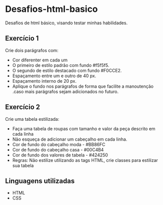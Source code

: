 # Desafios-html-basico
Desafios de html básico, visando testar minhas habilidades.

## Exercício 1
Crie dois parágrafos com:

- Cor diferenter em cada um
- O primeiro de estilo padrão com fundo #f5f5f5.
- O segundo de estilo destacado com fundo #F0CCE2.
- Espaçamento entre um e outro de 40 px.
- Espaçamento interno de 20 px.
- Aplique o fundo nos parágrafos de forma que facilite a manoutenção .caso mais parágrafos sejam adicionados no futuro.

## Exercício 2
Crie uma tabela estilizada:
- Faça uma tabela de roupas com tamanho e valor da peça descrito em cada linha
- Não esqueça de adicionar um cabeçalho em cada linha.
- Cor de fundo do cabeçalho moda - #BB86FC
- Cor de fundo do cabeçalho casa - #00C4B4
- Cor de fundo dos valores de tabela - #424250
- Regras: Não estilize utilizando as tags HTML, crie classes para estilizar sua tabela

## Linguagens utilizadas
- HTML
- CSS
